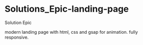 # Solutions_Epic-landing-page


Solution Epic



modern landing page with html, css and gsap for animation. fully responsive.
